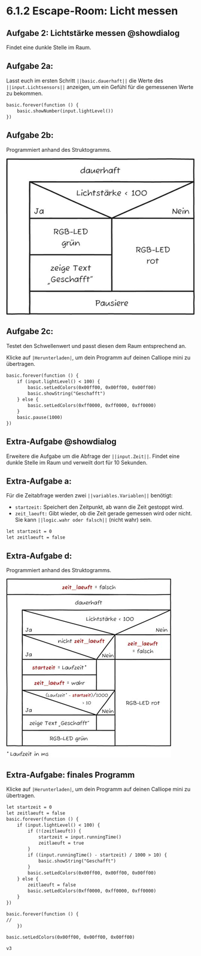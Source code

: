 # 6.1.2 Escape-Room: Licht messen

## Aufgabe 2: Lichtstärke messen @showdialog
Findet eine dunkle Stelle im Raum.

## Aufgabe 2a:

Lasst euch im ersten Schritt ``||basic.dauerhaft||`` die Werte des ``||input.Lichtsensors||`` anzeigen, um ein Gefühl für die gemessenen Werte zu bekommen.

```blocks
basic.forever(function () {
    basic.showNumber(input.lightLevel())
})
```

## Aufgabe 2b:

Programmiert anhand des Struktogramms.

![image](static/images/escaperoom-licht-messen.jpg)

## Aufgabe 2c:

Testet den Schwellenwert und passt diesen dem Raum entsprechend an.

Klicke auf ``|Herunterladen|``, um dein Programm auf deinen Calliope mini zu übertragen.

```blocks
basic.forever(function () {
    if (input.lightLevel() < 100) {
        basic.setLedColors(0x00ff00, 0x00ff00, 0x00ff00)
        basic.showString("Geschafft")
    } else {
        basic.setLedColors(0xff0000, 0xff0000, 0xff0000)
    }
    basic.pause(1000)
})

```

## Extra-Aufgabe @showdialog

Erweitere die Aufgabe um die Abfrage der ``||input.Zeit||``.
Findet eine dunkle Stelle im Raum und verweilt dort für 10 Sekunden.

## Extra-Aufgabe a:  

Für die Zeitabfrage werden zwei ``||variables.Variablen||`` benötigt:
- ``startzeit:`` Speichert den Zeitpunkt, ab wann die Zeit gestoppt wird.
- ``zeit_laeuft:`` Gibt wieder, ob die Zeit gerade gemessen wird oder nicht.
Sie kann ``||logic.wahr oder falsch||`` (nicht wahr) sein.

```blocks
let startzeit = 0
let zeitlaeuft = false
```

## Extra-Aufgabe d: 

Programmiert anhand des Struktogramms.

![image](static/images/escaperoom-licht-messen-extra.jpg)

## Extra-Aufgabe: finales Programm

Klicke auf ``|Herunterladen|``, um dein Programm auf deinen Calliope mini zu übertragen.

```blocks
let startzeit = 0
let zeitlaeuft = false
basic.forever(function () {
    if (input.lightLevel() < 100) {
        if (!(zeitlaeuft)) {
            startzeit = input.runningTime()
            zeitlaeuft = true
        }
        if ((input.runningTime() - startzeit) / 1000 > 10) {
            basic.showString("Geschafft")
        }
        basic.setLedColors(0x00ff00, 0x00ff00, 0x00ff00)
    } else {
        zeitlaeuft = false
        basic.setLedColors(0xff0000, 0xff0000, 0xff0000)
    }
})
```

```template
basic.forever(function () {
//
    })
```

```ghost
basic.setLedColors(0x00ff00, 0x00ff00, 0x00ff00)
```

```package
v3
```